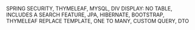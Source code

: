 SPRING SECURITY, THYMELEAF, MYSQL, DIV DISPLAY: NO TABLE, INCLUDES A SEARCH FEATURE, JPA, HIBERNATE, BOOTSTRAP, THYMELEAF REPLACE TEMPLATE, ONE TO MANY, CUSTOM QUERY, DTO
